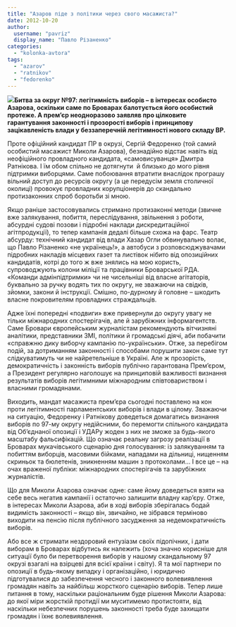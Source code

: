 ```yaml
---
title: "Азаров піде з політики через свого масажиста?"
date: 2012-10-20
author: 
  username: "pavriz"
  display_name: "Павло Різаненко"
categories: 
  - "kolonka-avtora"
tags: 
  - "azarov"
  - "ratnikov"
  - "fedorenko"
---
```


![](https://mpz.brovary.org/wp-content/uploads/2012/10/o-00116936-n-00335134.jpg)**Битва за округ №97: легітимність виборів – в інтересах особисто Азарова, оскільки саме по Броварах балотується його особистий протеже. А прем’єр неодноразово заявляв про цілковите гарантування законності і прозорості виборів і принципову зацікавленість влади у беззаперечній легітимності нового складу ВР.**

Проте офіційний кандидат ПР в окрузі, Сергій Федоренко (той самий особистий масажист Миколи Азарова), безнадійно відстає навіть від неофіційного провладного кандидата, «самовисуванця» Дмитра Ратнікова. І їм обом спільно не дотягнути  й близько до мого рівня підтримки виборцями. Саме побоювання втратити внаслідок програшу вільний доступ до ресурсів округу (а це передусім земля столичної околиці) провокує провладних корупціонерів до скандально протизаконних спроб боротьби зі мною.

Якщо раніше застосовувались стримано протизаконні методи (звичне вже залякування, побиття, переслідування, звільнення з роботи, абсурдні судові позови і підробні наклади дискредитаційної агітпродукції), то тепер кампанія дедалі більше схожа на фарс. Театр абсурду: технічний кандидат від влади Хазар Огли обвинувально волає, що Павло Різаненко «не українець!», а автобуси з розповсюджувачами підробних накладів місцевих газет та листівок нібито від опозиційних кандидатів, котрі до того ж вже знялись на мою користь, супроводжують колони міліції та працівники Броварської РДА. «Команди адмінпідтримки» чи не чисельніші від власне агітаторів, буквально за ручку водять тих по округу, не зважаючи на свідків, зйомки, закони й інструкції. Смішно, по-дурному й головне – шкодить власне покровителям провладних страждальців.

Адже їхні попередні «подвиги» вже привернули до округу увагу не тільки міжнародних спостерігачів, але й зарубіжних інформагентств. Саме Бровари європейським журналістам рекомендують вітчизняні аналітики, представники ЗМІ, політики й громадські діячі, аби побачити «справжню дику виборчу кампанію по-українськи». Отже, за перебігом подій, за дотриманням законності і способами порушити закон саме тут слідкуватимуть чи не найретельніше в Україні. Але ж прозорість, демократичність і законність виборів публічно гарантована Прем’єром, а Президент регулярно наголошує на принциповій важливості визнання результатів виборів легітимними міжнародним співтовариством і власними громадянами.

Виходить, мандат масажиста прем’єра сьогодні поставлено на кон проти легітимності парламентських виборів і влади в цілому. Зважаючи на ситуацію, Федоренку і Ратнікову доведеться домагатись визнання виборів по 97-му округу недійсними, бо перемогти спільного кандидата від Об’єднаної опозиції і УДАРу жоден з них не зможе за будь-якого масштабу фальсифікацій. Що означає реальну загрозу реалізації в Броварах мукачівського сценарію дня голосування: із залякуванням та побиттям виборців, масовими бійками, нападами на дільниці, нищенням скриньок та бюлетенів, зникненням машин з протоколами… І все це – на очах враженої публіки: міжнародних спостерігачів та зарубіжних журналістів.

Що для Миколи Азарова означає одне: саме йому доведеться взяти на себе весь негатив кампанії і остаточно залишити владну кар’єру. Отже, в інтересах Миколи Азарова, аби в ході виборів зберігалась бодай видимість законності – якщо він, звичайно, не зібрався терміново виходити на пенсію після публічного засудження за недемократичність виборів.

Або все ж стримати нездоровий ентузіазм своїх підопічних, і дати виборам в Броварах відбутись як належить (хоча значно корисніше для ситуації було би перетворення виборів у нашому скандальному 97 окрузі взагалі на взірцеві для всієї країни і світу). Я та мої партнери по опозиції в будь-якому випадку і організаційно, і юридично підготувалися до забезпечення чесного і законного волевиявлення громадян навіть за найбільш жорсткого сценарію виборів. Тепер лише питання в тому, наскільки раціональним буде рішення Миколи Азарова: до якої міри жорсткій протидії ми муситимемо протистояти, від наскільки небезпечних порушень законності треба буде захищати громадян і їхнє волевиявлення.
